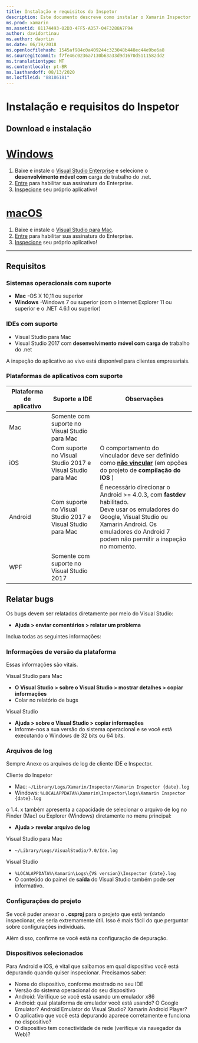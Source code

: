 ```yaml
---
title: Instalação e requisitos do Inspetor
description: Este documento descreve como instalar o Xamarin Inspector e discute o sistema operacional, IDEs e plataformas de aplicativos com suporte.
ms.prod: xamarin
ms.assetid: 81174493-02D3-4FF5-AD57-04F3288A7F94
author: davidortinau
ms.author: daortin
ms.date: 06/19/2018
ms.openlocfilehash: 1545af984c0a409244c323048b448ec44e9be6a8
ms.sourcegitcommit: f7fe46c0236a7130b63a33d9d1670d5111582dd2
ms.translationtype: MT
ms.contentlocale: pt-BR
ms.lasthandoff: 08/13/2020
ms.locfileid: "88186181"
---
```

# <a name="inspector-installation-and-requirements"></a>Instalação e requisitos do Inspetor

## <a name="download-and-installation"></a>Download e instalação

# <a name="windows"></a>[Windows](#tab/windows)

1. Baixe e instale o [Visual Studio Enterprise](https://visualstudio.microsoft.com/vs/) e selecione o **desenvolvimento móvel com** carga de trabalho do .net.
1. [Entre](https://docs.microsoft.com/visualstudio/ide/signing-in-to-visual-studio) para habilitar sua assinatura do Enterprise.
1. [Inspecione](~/tools/inspector/inspect.md) seu próprio aplicativo!

# <a name="macos"></a>[macOS](#tab/macos)

1. Baixe e instale o [Visual Studio para Mac](https://visualstudio.microsoft.com/vs/mac/).
1. [Entre](https://docs.microsoft.com/visualstudio/mac/activation) para habilitar sua assinatura do Enterprise.
1. [Inspecione](~/tools/inspector/inspect.md) seu próprio aplicativo!

-----

## <a name="requirements"></a>Requisitos

### <a name="supported-operating-systems"></a>Sistemas operacionais com suporte

- **Mac** -OS X 10,11 ou superior
- **Windows** -Windows 7 ou superior (com o Internet Explorer 11 ou superior e o .NET 4.6.1 ou superior)

### <a name="supported-ides"></a>IDEs com suporte

- Visual Studio para Mac
- Visual Studio 2017 com **desenvolvimento móvel com carga de** trabalho do .net

A inspeção do aplicativo ao vivo está disponível para clientes empresariais.

<a name="supported-platforms"></a>

### <a name="supported-app-platforms"></a>Plataformas de aplicativos com suporte

|Plataforma de aplicativo|Suporte a IDE|Observações|
|--- |--- |--- |
|Mac|Somente com suporte no Visual Studio para Mac|
|iOS|Com suporte no Visual Studio 2017 e Visual Studio para Mac| O comportamento do vinculador deve ser definido como [**não vincular**](~/ios/deploy-test/linker.md) (em opções do projeto de **compilação do IOS** ) |
|Android|Com suporte no Visual Studio 2017 e Visual Studio para Mac|É necessário direcionar o Android >= 4.0.3, com **fastdev** habilitado.<br />Deve usar os emuladores do Google, Visual Studio ou Xamarin Android. Os emuladores do Android 7 podem não permitir a inspeção no momento.|
|WPF|Somente com suporte no Visual Studio 2017|

<a name="reporting-bugs"></a>

## <a name="reporting-bugs"></a>Relatar bugs

Os bugs devem ser relatados diretamente por meio do Visual Studio:

- **Ajuda > enviar comentários > relatar um problema**

Inclua todas as seguintes informações:

### <a name="platform-version-information"></a>Informações de versão da plataforma

Essas informações são vitais.

Visual Studio para Mac

- **O Visual Studio > sobre o Visual Studio > mostrar detalhes > copiar informações**
- Colar no relatório de bugs

Visual Studio

- **Ajuda > sobre o Visual Studio > copiar informações**
- Informe-nos a sua versão do sistema operacional e se você está executando o Windows de 32 bits ou 64 bits.

### <a name="log-files"></a>Arquivos de log

Sempre Anexe os arquivos de log de cliente IDE e Inspector.

Cliente do Inspetor

- Mac: `~/Library/Logs/Xamarin/Inspector/Xamarin Inspector {date}.log`
- Windows: `%LOCALAPPDATA%\Xamarin\Inspector\logs\Xamarin Inspector {date}.log`

o 1.4. x também apresenta a capacidade de selecionar o arquivo de log no Finder (Mac) ou Explorer (Windows) diretamente no menu principal:

- **Ajuda > revelar arquivo de log**

Visual Studio para Mac

- `~/Library/Logs/VisualStudio/7.0/Ide.log`

Visual Studio

- `%LOCALAPPDATA%\Xamarin\Logs\{VS version}\Inspector {date}.log`
- O conteúdo do painel de **saída** do Visual Studio também pode ser informativo.

### <a name="project-settings"></a>Configurações do projeto

Se você puder anexar o **. csproj** para o projeto que está tentando inspecionar, ele seria extremamente útil. Isso é mais fácil do que perguntar sobre configurações individuais.

Além disso, confirme se você está na configuração de depuração.

### <a name="selected-devices"></a>Dispositivos selecionados

Para Android e iOS, é vital que saibamos em qual dispositivo você está depurando quando quiser inspecionar. Precisamos saber:

- Nome do dispositivo, conforme mostrado no seu IDE
- Versão do sistema operacional do seu dispositivo
- Android: Verifique se você está usando um emulador x86
- Android: qual plataforma de emulador você está usando? O Google Emulator? Android Emulator do Visual Studio? Xamarin Android Player?
- O aplicativo que você está depurando aparece corretamente e funciona no dispositivo?
- O dispositivo tem conectividade de rede (verifique via navegador da Web)?

[client-bugs]: https://github.com/Microsoft/workbooks/issues/new
